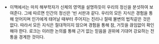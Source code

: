 - 이책에서는 마치 해부학자가 신체의 영역을 설명하듯이 우리의 정신을 분섯하여 보여준다. 그에 따르면 인간의 정신은 '빈 서판과 같다. 우리의 모든 지식은 경험을 통해 얻어지며 인가에게 태어날 때부터 주어지는 진리나 절때 불변의 법칙같은 것은 없다. 따라서 모든 지식은 절대적이지 않으며 경험을 통해 참, 거짓을 끊임없이 확인해야 한다. 로크는 이러한 논의를 통해 근거 없는 믿음을 권위에 기대어 강요하는 전통을 경계한 것이다.
